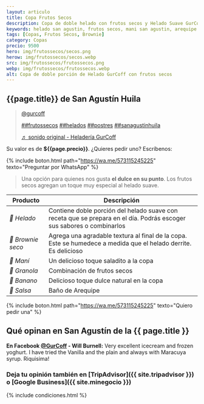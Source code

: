 ```yaml
---
layout: articulo
title: Copa Frutos Secos
description: Copa de doble helado con frutos secos y Helado Suave GurCoff
keywords: helado san agustin, frutos secos, mani san agustin, arequipe san agustin, cereales san agustin
tags: [Copas, Frutos Secos, Brownie]
category: Copas
precio: 9500
hero: img/frutossecos/secos.png
herow: img/frutossecos/secos.webp
src: img/frutossecos/frutossecos.png
webp: img/frutossecos/frutossecos.webp
alt: Copa de doble porción de Helado GurCoff con frutos secos
---
```

## {{page.title}} de San Agustín Huila
<blockquote class="tiktok-embed" cite="https://www.tiktok.com/@gurcoff/video/6839757307216170245" data-video-id="6839757307216170245" style="max-width: 605px;min-width: 325px;" > <section> <a target="_blank" title="@gurcoff" href="https://www.tiktok.com/@gurcoff">@gurcoff</a> <p><a title="frutossecos" target="_blank" href="https://www.tiktok.com/tag/frutossecos">##frutossecos</a> <a title="helados" target="_blank" href="https://www.tiktok.com/tag/helados">##helados</a> <a title="postres" target="_blank" href="https://www.tiktok.com/tag/postres">##postres</a> <a title="sanagustinhuila" target="_blank" href="https://www.tiktok.com/tag/sanagustinhuila">##sanagustinhuila</a></p> <a target="_blank" title="♬ sonido original - Heladería GurCoff" href="https://www.tiktok.com/music/sonido-original-6839757321472690949">♬ sonido original - Heladería GurCoff</a> </section> </blockquote> <script async src="https://www.tiktok.com/embed.js"></script>

Su valor es de **${{page.precio}}**. ¿Quieres pedir uno? Escríbenos:

{% include boton.html path="https://wa.me/573115245225" texto="Preguntar por WhatsApp" %}

>Una opción para quienes nos gusta **el dulce en su punto**. Los frutos secos agregan un toque muy especial al helado suave.

| Producto | Descripción |
| ----------- | ------ |
| *🍦 Helado* | Contiene doble porción del helado suave con receta que se prepara en el día. Podrás escoger sus sabores o combinarlos |
| *🥮 Brownie seco* | Agrega una agradable textura al final de la copa. Este se humedece a medida que el helado derrite. Es delicioso |
| *🥜 Maní* | Un delicioso toque saladito a la copa |
| *🥠 Granola* | Combinación de frutos secos |
| *🍌 Banano* | Delicioso toque dulce natural en la copa |
| *🍯 Salsa* | Baño de Arequipe |

{% include boton.html path="https://wa.me/573115245225" texto="Quiero pedir una" %}

## Qué opinan en San Agustín de la {{ page.title }}

**En Facebook [@GurCoff]({{site.facebook}}) - Will Burnell:** Very excellent icecream and frozen yoghurt. I have tried the Vanilla and the plain and always with Maracuya syrup. Riquisima!

### Deja tu opinión también en [TripAdvisor]({{ site.tripadvisor }}) o [Google Business]({{ site.minegocio }})

{% include condiciones.html %}

